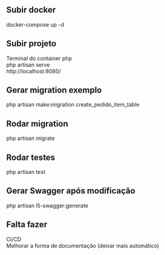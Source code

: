 ## Subir docker
docker-compose up -d

## Subir projeto
Terminal do container php
<br>
php artisan serve
<br>
http://localhost:8080/

## Gerar migration exemplo
php artisan make:migration create_pedido_item_table

## Rodar migration
php artisan migrate

## Rodar testes
php artisan test

## Gerar Swagger após modificação
php artisan l5-swagger:generate

## Falta fazer
CI/CD
<br>
Melhorar a forma de documentação (deixar mais automático)
